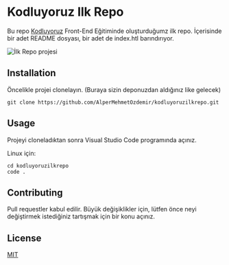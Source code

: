 # Kodluyoruz Ilk Repo

Bu repo [Kodluyoruz](https://www.kodluyoruz.org/) Front-End Eğitiminde oluşturduğumz ilk repo. İçerisinde bir adet README dosyası, bir adet de index.htl barındırıyor.

![İlk Repo projesi](İlk_Repo_Screenshot.png)

## Installation

Öncelikle projei clonelayın. (Buraya sizin deponuzdan aldığınız like gelecek)

```
git clone https://github.com/AlperMehmetOzdemir/kodluyoruzilkrepo.git
```

## Usage

Projeyi cloneladıktan sonra Visual Studio Code programında açınız.

Linux için:

```
cd kodluyoruzilkrepo
code .
```

## Contributing

Pull requestler kabul edilir. Büyük değişiklikler için, lütfen önce neyi değiştirmek istediğiniz tartışmak için bir konu açınız.


## License

[MIT](./LICENSE)